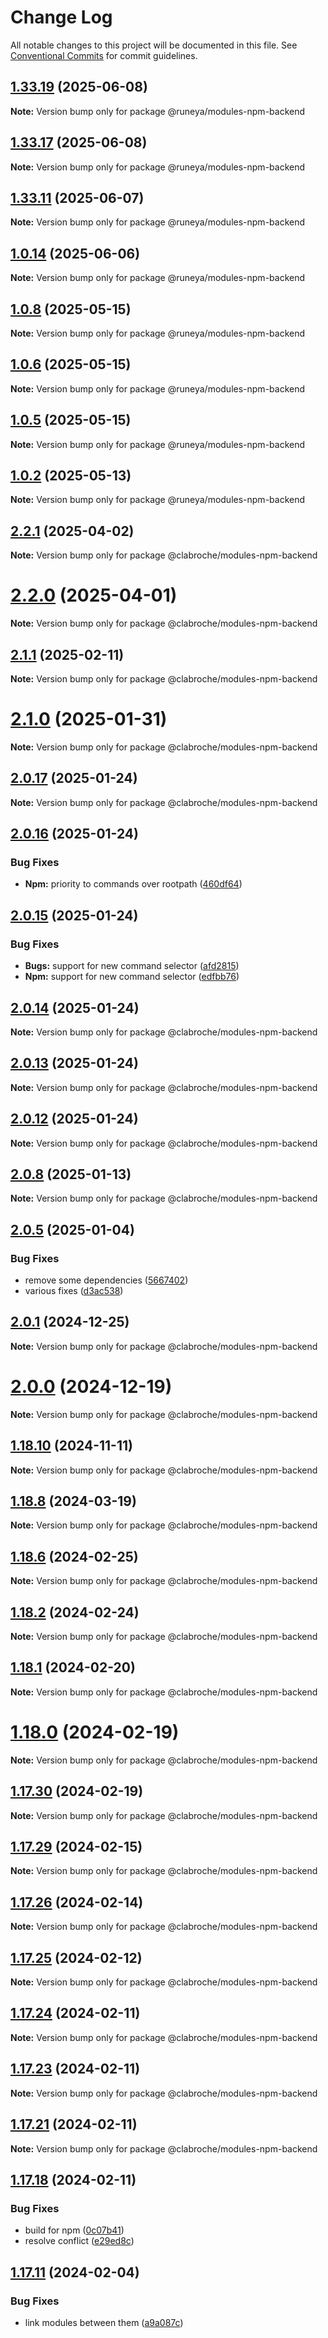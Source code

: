 # Change Log

All notable changes to this project will be documented in this file.
See [Conventional Commits](https://conventionalcommits.org) for commit guidelines.

## [1.33.19](https://github.com/runeya/runeya/compare/v1.33.18...v1.33.19) (2025-06-08)

**Note:** Version bump only for package @runeya/modules-npm-backend

## [1.33.17](https://github.com/runeya/runeya/compare/v1.33.16...v1.33.17) (2025-06-08)

**Note:** Version bump only for package @runeya/modules-npm-backend

## [1.33.11](https://github.com/runeya/runeya/compare/v1.33.10...v1.33.11) (2025-06-07)

**Note:** Version bump only for package @runeya/modules-npm-backend

## [1.0.14](https://github.com/runeya/runeya/compare/v1.0.13...v1.0.14) (2025-06-06)

**Note:** Version bump only for package @runeya/modules-npm-backend

## [1.0.8](https://github.com/runeya/runeya/compare/v1.0.7...v1.0.8) (2025-05-15)

**Note:** Version bump only for package @runeya/modules-npm-backend

## [1.0.6](https://github.com/runeya/runeya/compare/v1.0.5...v1.0.6) (2025-05-15)

**Note:** Version bump only for package @runeya/modules-npm-backend

## [1.0.5](https://github.com/runeya/runeya/compare/v1.0.4...v1.0.5) (2025-05-15)

**Note:** Version bump only for package @runeya/modules-npm-backend

## [1.0.2](https://github.com/runeya/runeya/compare/v1.0.1...v1.0.2) (2025-05-13)

**Note:** Version bump only for package @runeya/modules-npm-backend

## [2.2.1](https://github.com/clabroche/stack-monitor/compare/v2.2.0...v2.2.1) (2025-04-02)

**Note:** Version bump only for package @clabroche/modules-npm-backend

# [2.2.0](https://github.com/clabroche/stack-monitor/compare/v2.1.5...v2.2.0) (2025-04-01)

**Note:** Version bump only for package @clabroche/modules-npm-backend

## [2.1.1](https://github.com/clabroche/stack-monitor/compare/v2.1.0...v2.1.1) (2025-02-11)

**Note:** Version bump only for package @clabroche/modules-npm-backend

# [2.1.0](https://github.com/clabroche/stack-monitor/compare/v2.0.17...v2.1.0) (2025-01-31)

**Note:** Version bump only for package @clabroche/modules-npm-backend

## [2.0.17](https://github.com/clabroche/stack-monitor/compare/v2.0.16...v2.0.17) (2025-01-24)

**Note:** Version bump only for package @clabroche/modules-npm-backend

## [2.0.16](https://github.com/clabroche/stack-monitor/compare/v2.0.15...v2.0.16) (2025-01-24)

### Bug Fixes

* **Npm:** priority to commands over rootpath ([460df64](https://github.com/clabroche/stack-monitor/commit/460df64d4ed66056ae26c213b8f83e5fe932d980))

## [2.0.15](https://github.com/clabroche/stack-monitor/compare/v2.0.14...v2.0.15) (2025-01-24)

### Bug Fixes

* **Bugs:** support for new command selector ([afd2815](https://github.com/clabroche/stack-monitor/commit/afd2815b8c7cf3dd01e5f9408174000e8913996b))
* **Npm:** support for new command selector ([edfbb76](https://github.com/clabroche/stack-monitor/commit/edfbb76cfddec911a210f5be9554e497c60f92fb))

## [2.0.14](https://github.com/clabroche/stack-monitor/compare/v2.0.13...v2.0.14) (2025-01-24)

**Note:** Version bump only for package @clabroche/modules-npm-backend

## [2.0.13](https://github.com/clabroche/stack-monitor/compare/v2.0.12...v2.0.13) (2025-01-24)

**Note:** Version bump only for package @clabroche/modules-npm-backend

## [2.0.12](https://github.com/clabroche/stack-monitor/compare/v2.0.11...v2.0.12) (2025-01-24)

**Note:** Version bump only for package @clabroche/modules-npm-backend

## [2.0.8](https://github.com/clabroche/stack-monitor/compare/v2.0.7...v2.0.8) (2025-01-13)

**Note:** Version bump only for package @clabroche/modules-npm-backend

## [2.0.5](https://github.com/clabroche/stack-monitor/compare/v2.0.4...v2.0.5) (2025-01-04)

### Bug Fixes

* remove some dependencies ([5667402](https://github.com/clabroche/stack-monitor/commit/5667402d57add874a89ba029ce62b16b3bbed9e0))
* various fixes ([d3ac538](https://github.com/clabroche/stack-monitor/commit/d3ac538093a6d475cf1eca0f262a2accf91b3373))

## [2.0.1](https://github.com/clabroche/stack-monitor/compare/v2.0.0...v2.0.1) (2024-12-25)

**Note:** Version bump only for package @clabroche/modules-npm-backend

# [2.0.0](https://github.com/clabroche/stack-monitor/compare/v1.18.12...v2.0.0) (2024-12-19)

**Note:** Version bump only for package @clabroche/modules-npm-backend

## [1.18.10](https://github.com/clabroche/stack-monitor/compare/v1.18.9...v1.18.10) (2024-11-11)

**Note:** Version bump only for package @clabroche/modules-npm-backend

## [1.18.8](https://github.com/clabroche/stack-monitor/compare/v1.18.7...v1.18.8) (2024-03-19)

**Note:** Version bump only for package @clabroche/modules-npm-backend

## [1.18.6](https://github.com/clabroche/stack-monitor/compare/v1.18.5...v1.18.6) (2024-02-25)

**Note:** Version bump only for package @clabroche/modules-npm-backend

## [1.18.2](https://github.com/clabroche/stack-monitor/compare/v1.18.1...v1.18.2) (2024-02-24)

**Note:** Version bump only for package @clabroche/modules-npm-backend

## [1.18.1](https://github.com/clabroche/stack-monitor/compare/v1.18.0...v1.18.1) (2024-02-20)

**Note:** Version bump only for package @clabroche/modules-npm-backend

# [1.18.0](https://github.com/clabroche/stack-monitor/compare/v1.17.30...v1.18.0) (2024-02-19)

**Note:** Version bump only for package @clabroche/modules-npm-backend

## [1.17.30](https://github.com/clabroche/stack-monitor/compare/v1.17.29...v1.17.30) (2024-02-19)

**Note:** Version bump only for package @clabroche/modules-npm-backend

## [1.17.29](https://github.com/clabroche/stack-monitor/compare/v1.17.28...v1.17.29) (2024-02-15)

**Note:** Version bump only for package @clabroche/modules-npm-backend

## [1.17.26](https://github.com/clabroche/stack-monitor/compare/v1.17.25...v1.17.26) (2024-02-14)

**Note:** Version bump only for package @clabroche/modules-npm-backend

## [1.17.25](https://github.com/clabroche/stack-monitor/compare/v1.17.24...v1.17.25) (2024-02-12)

**Note:** Version bump only for package @clabroche/modules-npm-backend

## [1.17.24](https://github.com/clabroche/stack-monitor/compare/v1.17.23...v1.17.24) (2024-02-11)

**Note:** Version bump only for package @clabroche/modules-npm-backend

## [1.17.23](https://github.com/clabroche/stack-monitor/compare/v1.17.21...v1.17.23) (2024-02-11)

**Note:** Version bump only for package @clabroche/modules-npm-backend

## [1.17.21](https://github.com/clabroche/stack-monitor/compare/v1.17.20...v1.17.21) (2024-02-11)

**Note:** Version bump only for package @clabroche/modules-npm-backend

## [1.17.18](https://github.com/clabroche/stack-monitor/compare/v1.17.15...v1.17.18) (2024-02-11)

### Bug Fixes

* build for npm ([0c07b41](https://github.com/clabroche/stack-monitor/commit/0c07b410a237412c1c73bbb42fe45c1f9c220482))
* resolve conflict ([e29ed8c](https://github.com/clabroche/stack-monitor/commit/e29ed8c50536109b0a05ec24d212b03a0f0b7922))

## [1.17.11](https://github.com/clabroche/stack-monitor/compare/v1.17.10...v1.17.11) (2024-02-04)

### Bug Fixes

* link modules between them ([a9a087c](https://github.com/clabroche/stack-monitor/commit/a9a087c7cd00ba09bdf075e476d6ea669a86dc06))
